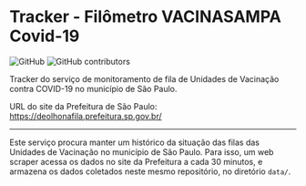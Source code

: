 # Tracker - Filômetro VACINASAMPA Covid-19

![GitHub](https://img.shields.io/github/license/adrianodennanni/filometro-vacinasampa-tracker)
![GitHub contributors](https://img.shields.io/github/contributors/adrianodennanni/filometro-vacinasampa-tracker)

Tracker do serviço de monitoramento de fila de Unidades de Vacinação contra
COVID-19 no município de São Paulo.

URL do site da Prefeitura de São Paulo: https://deolhonafila.prefeitura.sp.gov.br/
___
Este serviço procura manter um histórico da situação das filas das Unidades de
Vacinação no município de São Paulo. Para isso, um web scraper acessa os dados
no site da Prefeitura a cada 30 minutos, e armazena os dados coletados neste
mesmo repositório, no diretório `data/`.
